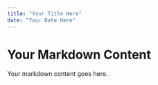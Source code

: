 ```yaml
---
title: "Your Title Here"
date: "Your Date Here"
---
```


# Your Markdown Content
Your markdown content goes here.
